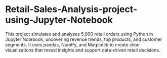 # Retail-Sales-Analysis-project-using-Jupyter-Notebook
This project simulates and analyzes 5,000 retail orders using Python in Jupyter Notebook, uncovering revenue trends, top products, and customer segments. It uses pandas, NumPy, and Matplotlib to create clear visualizations that reveal insights and support data-driven retail decisions.
